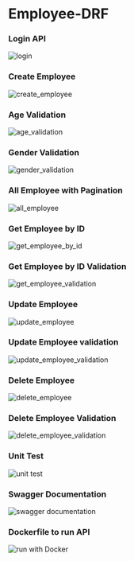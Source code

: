 # Employee-DRF

<h3>Login API</h3>

![login](https://user-images.githubusercontent.com/70807333/226556711-b13463fe-f10a-4c5e-8c2d-b883aaea4608.png)

<h3>Create Employee</h3>

![create_employee](https://user-images.githubusercontent.com/70807333/226556830-b81f7aff-d25c-4887-aea3-c91cb2ba8f80.png)

<h3>Age Validation</h3>

![age_validation](https://user-images.githubusercontent.com/70807333/226557026-6c8da447-ba9c-40d1-b3a6-c4b4f482cb24.png)

<h3>Gender Validation</h3>

![gender_validation](https://user-images.githubusercontent.com/70807333/226557105-f6947dd2-6cf2-4724-b3eb-40ae3ab828de.png)

<h3>All Employee with Pagination</h3>

![all_employee](https://user-images.githubusercontent.com/70807333/226557447-4c01d3a5-bb2a-4bfe-ac01-91f19388346d.png)

<h3>Get Employee by ID</h3>

![get_employee_by_id](https://user-images.githubusercontent.com/70807333/226557618-4e120856-b447-4315-bb2d-bf2e2fce9e40.png)

<h3>Get Employee by ID Validation</h3>

![get_employee_validation](https://user-images.githubusercontent.com/70807333/226557756-5d9ba51f-4334-4c8e-bcc6-5745801fabac.png)

<h3>Update Employee</h3>

![update_employee](https://user-images.githubusercontent.com/70807333/226557872-bc7f871f-f84e-4382-a0d9-17d034727e88.png)

<h3>Update Employee validation</h3>

![update_employee_validation](https://user-images.githubusercontent.com/70807333/226558028-7ad0359c-58fb-4179-a41e-c30bb444a5b1.png)

<h3>Delete Employee</h3>

![delete_employee](https://user-images.githubusercontent.com/70807333/226558185-a0bf4e47-a399-4f07-89c6-c6662703b90e.png)

<h3>Delete Employee Validation</h3>

![delete_employee_validation](https://user-images.githubusercontent.com/70807333/226558328-335199c4-82b0-41e1-ba4b-3568f5c0998d.png)

<h3>Unit Test</h3>

![unit test](https://user-images.githubusercontent.com/70807333/226567901-f8f28b4d-168a-4b99-9ddc-4aa98c8922ce.png)

<h3>Swagger Documentation</h3>

![swagger documentation](https://user-images.githubusercontent.com/70807333/226558560-4a8fe1b5-d192-45b0-a878-f515f15fb0cf.png)

<h3>Dockerfile to run API</h3>

![run with Docker](https://user-images.githubusercontent.com/70807333/226559506-5133ef62-93b5-4104-ab49-32a053f28959.png)
